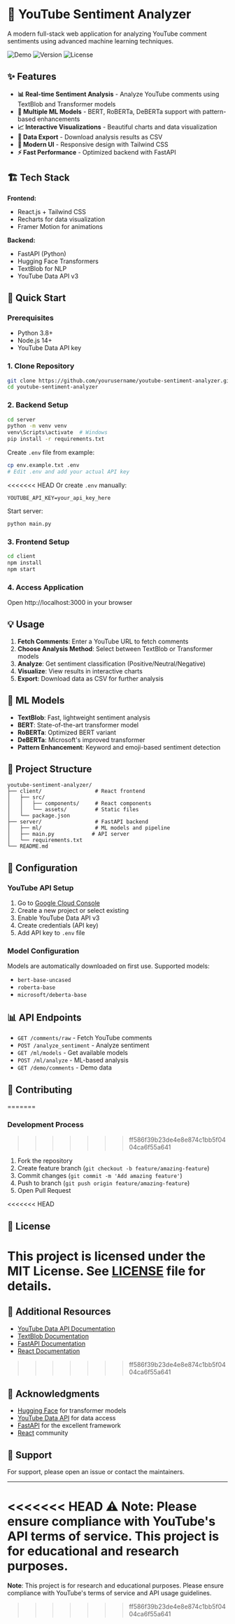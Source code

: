# 🎯 YouTube Sentiment Analyzer

A modern full-stack web application for analyzing YouTube comment sentiments using advanced machine learning techniques.

![Demo](https://img.shields.io/badge/Demo-Live-green) ![Version](https://img.shields.io/badge/Version-1.0.0-blue) ![License](https://img.shields.io/badge/License-MIT-yellow)

## ✨ Features

- **📊 Real-time Sentiment Analysis** - Analyze YouTube comments using TextBlob and Transformer models
- **🤖 Multiple ML Models** - BERT, RoBERTa, DeBERTa support with pattern-based enhancements
- **📈 Interactive Visualizations** - Beautiful charts and data visualization
- **💾 Data Export** - Download analysis results as CSV
- **🎨 Modern UI** - Responsive design with Tailwind CSS
- **⚡ Fast Performance** - Optimized backend with FastAPI

## 🏗️ Tech Stack

**Frontend:**
- React.js + Tailwind CSS
- Recharts for data visualization
- Framer Motion for animations

**Backend:**
- FastAPI (Python)
- Hugging Face Transformers
- TextBlob for NLP
- YouTube Data API v3

## 🚀 Quick Start

### Prerequisites
- Python 3.8+
- Node.js 14+
- YouTube Data API key

### 1. Clone Repository
```bash
git clone https://github.com/yourusername/youtube-sentiment-analyzer.git
cd youtube-sentiment-analyzer
```

### 2. Backend Setup
```bash
cd server
python -m venv venv
venv\Scripts\activate  # Windows
pip install -r requirements.txt
```

Create `.env` file from example:
```bash
cp env.example.txt .env
# Edit .env and add your actual API key
```

<<<<<<< HEAD
Or create `.env` manually:
```env
YOUTUBE_API_KEY=your_api_key_here
```

Start server:
```bash
python main.py
```

### 3. Frontend Setup
```bash
cd client
npm install
npm start
```

### 4. Access Application
Open http://localhost:3000 in your browser

## 💡 Usage

1. **Fetch Comments**: Enter a YouTube URL to fetch comments
2. **Choose Analysis Method**: Select between TextBlob or Transformer models
3. **Analyze**: Get sentiment classification (Positive/Neutral/Negative)
4. **Visualize**: View results in interactive charts
5. **Export**: Download data as CSV for further analysis

## 🤖 ML Models

- **TextBlob**: Fast, lightweight sentiment analysis
- **BERT**: State-of-the-art transformer model
- **RoBERTa**: Optimized BERT variant
- **DeBERTa**: Microsoft's improved transformer
- **Pattern Enhancement**: Keyword and emoji-based sentiment detection

## 📁 Project Structure

```
youtube-sentiment-analyzer/
├── client/                 # React frontend
│   ├── src/
│   │   ├── components/     # React components
│   │   └── assets/         # Static files
│   └── package.json
├── server/                 # FastAPI backend
│   ├── ml/                 # ML models and pipeline
│   ├── main.py            # API server
│   └── requirements.txt
└── README.md
```

## 🔧 Configuration

### YouTube API Setup
1. Go to [Google Cloud Console](https://console.cloud.google.com/)
2. Create a new project or select existing
3. Enable YouTube Data API v3
4. Create credentials (API key)
5. Add API key to `.env` file

### Model Configuration
Models are automatically downloaded on first use. Supported models:
- `bert-base-uncased`
- `roberta-base`
- `microsoft/deberta-base`

## 📊 API Endpoints

- `GET /comments/raw` - Fetch YouTube comments
- `POST /analyze_sentiment` - Analyze sentiment
- `GET /ml/models` - Get available models
- `POST /ml/analyze` - ML-based analysis
- `GET /demo/comments` - Demo data

## 🤝 Contributing

=======
### Development Process
>>>>>>> ff586f39b23de4e8e874c1bb5f0404ca6f55a641
1. Fork the repository
2. Create feature branch (`git checkout -b feature/amazing-feature`)
3. Commit changes (`git commit -m 'Add amazing feature'`)
4. Push to branch (`git push origin feature/amazing-feature`)
5. Open Pull Request

<<<<<<< HEAD
## 📝 License

This project is licensed under the MIT License. See [LICENSE](LICENSE) file for details.
=======
## 🔗 Additional Resources

- [YouTube Data API Documentation](https://developers.google.com/youtube/v3)
- [TextBlob Documentation](https://textblob.readthedocs.io/)
- [FastAPI Documentation](https://fastapi.tiangolo.com/)
- [React Documentation](https://reactjs.org/)
>>>>>>> ff586f39b23de4e8e874c1bb5f0404ca6f55a641

## 🙏 Acknowledgments

- [Hugging Face](https://huggingface.co/) for transformer models
- [YouTube Data API](https://developers.google.com/youtube/v3) for data access
- [FastAPI](https://fastapi.tiangolo.com/) for the excellent framework
- [React](https://reactjs.org/) community

## 📧 Support

For support, please open an issue or contact the maintainers.

---

<<<<<<< HEAD
**⚠️ Note**: Please ensure compliance with YouTube's API terms of service. This project is for educational and research purposes. 
=======
**Note**: This project is for research and educational purposes. Please ensure compliance with YouTube's terms of service and API usage guidelines. 
>>>>>>> ff586f39b23de4e8e874c1bb5f0404ca6f55a641
